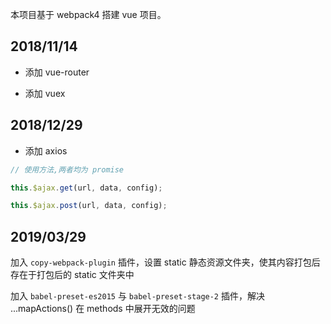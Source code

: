 本项目基于 webpack4 搭建 vue 项目。

## 2018/11/14

-   添加 vue-router

-   添加 vuex

## 2018/12/29

-   添加 axios

```js
// 使用方法,两者均为 promise

this.$ajax.get(url, data, config);

this.$ajax.post(url, data, config);
```

## 2019/03/29

加入 `copy-webpack-plugin` 插件，设置 static 静态资源文件夹，使其内容打包后存在于打包后的 static 文件夹中

加入 `babel-preset-es2015` 与 `babel-preset-stage-2` 插件，解决 ...mapActions() 在 methods 中展开无效的问题
